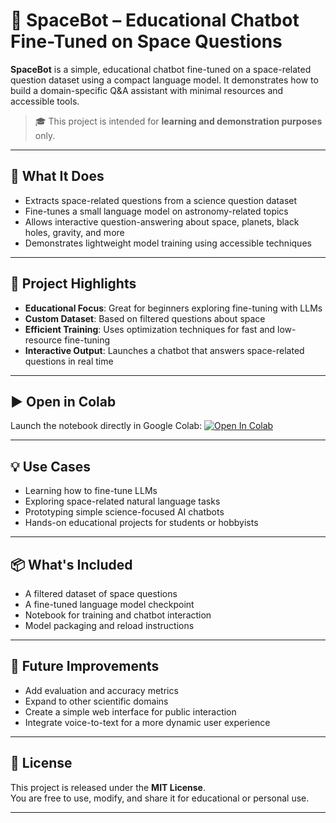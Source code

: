 # 🚀 SpaceBot – Educational Chatbot Fine-Tuned on Space Questions

**SpaceBot** is a simple, educational chatbot fine-tuned on a space-related question dataset using a compact language model. It demonstrates how to build a domain-specific Q&A assistant with minimal resources and accessible tools.

> 🎓 This project is intended for **learning and demonstration purposes** only.

---

## 🌌 What It Does

- Extracts space-related questions from a science question dataset  
- Fine-tunes a small language model on astronomy-related topics  
- Allows interactive question-answering about space, planets, black holes, gravity, and more  
- Demonstrates lightweight model training using accessible techniques  

---

## 📁 Project Highlights

- **Educational Focus**: Great for beginners exploring fine-tuning with LLMs  
- **Custom Dataset**: Based on filtered questions about space  
- **Efficient Training**: Uses optimization techniques for fast and low-resource fine-tuning  
- **Interactive Output**: Launches a chatbot that answers space-related questions in real time  

---

## ▶️ Open in Colab

Launch the notebook directly in Google Colab:
[![Open In Colab](https://colab.research.google.com/assets/colab-badge.svg)](https://colab.research.google.com/github/Mo-kw/spacebot-educational-llm/blob/main/LLM_space.ipynb)




---

## 💡 Use Cases

- Learning how to fine-tune LLMs  
- Exploring space-related natural language tasks  
- Prototyping simple science-focused AI chatbots  
- Hands-on educational projects for students or hobbyists  

---

## 📦 What's Included

- A filtered dataset of space questions  
- A fine-tuned language model checkpoint  
- Notebook for training and chatbot interaction  
- Model packaging and reload instructions  

---

## 🔮 Future Improvements

- Add evaluation and accuracy metrics  
- Expand to other scientific domains  
- Create a simple web interface for public interaction  
- Integrate voice-to-text for a more dynamic user experience  

---

## 📜 License

This project is released under the **MIT License**.  
You are free to use, modify, and share it for educational or personal use.

---
